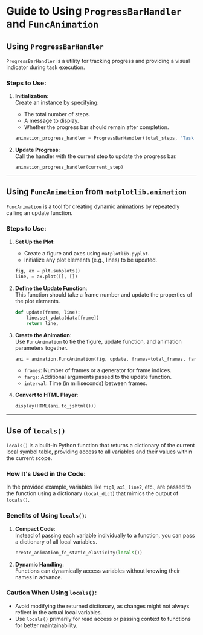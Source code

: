 
# Guide to Using `ProgressBarHandler` and `FuncAnimation`

## Using `ProgressBarHandler`

`ProgressBarHandler` is a utility for tracking progress and providing a visual indicator during task execution.

### Steps to Use:
1. **Initialization**:  
   Create an instance by specifying:
   - The total number of steps.
   - A message to display.
   - Whether the progress bar should remain after completion.

   ```python
   animation_progress_handler = ProgressBarHandler(total_steps, "Task Message...", remain_after_finish=False)
   ```

2. **Update Progress**:  
    Call the handler with the current step to update the progress bar.

    ```python
    animation_progress_handler(current_step)
    ```
---

## Using `FuncAnimation` from `matplotlib.animation`

`FuncAnimation` is a tool for creating dynamic animations by repeatedly calling an update function.

### Steps to Use:
1. **Set Up the Plot**:
   - Create a figure and axes using `matplotlib.pyplot`.
   - Initialize any plot elements (e.g., lines) to be updated.

   ```python
   fig, ax = plt.subplots()
   line, = ax.plot([], [])
   ```

2. **Define the Update Function**:  
   This function should take a frame number and update the properties of the plot elements.
   ```python
   def update(frame, line):
       line.set_ydata(data[frame])
       return line,
   ```

3. **Create the Animation**:  
   Use `FuncAnimation` to tie the figure, update function, and animation parameters together.
   ```python
   ani = animation.FuncAnimation(fig, update, frames=total_frames, fargs=(line,), interval=50)
   ```
   - `frames`: Number of frames or a generator for frame indices.
   - `fargs`: Additional arguments passed to the update function.
   - `interval`: Time (in milliseconds) between frames.

4. **Convert to HTML Player**:  
   ```python
   display(HTML(ani.to_jshtml()))
   ```

---

## Use of `locals()`

`locals()` is a built-in Python function that returns a dictionary of the current local symbol table, providing access to all variables and their values within the current scope.

### How It's Used in the Code:
In the provided example, variables like `fig1`, `ax1`, `line2`, etc., are passed to the function using a dictionary (`local_dict`) that mimics the output of `locals()`.

### Benefits of Using `locals()`:
1. **Compact Code**:  
   Instead of passing each variable individually to a function, you can pass a dictionary of all local variables.

   ```python
   create_animation_fe_static_elasticity(locals())
   ```

2. **Dynamic Handling**:  
   Functions can dynamically access variables without knowing their names in advance.

### Caution When Using `locals()`:
- Avoid modifying the returned dictionary, as changes might not always reflect in the actual local variables.
- Use `locals()` primarily for read access or passing context to functions for better maintainability.
